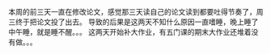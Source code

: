 本周的前三天一直在修改论文，感觉那三天读自己的论文读到都要吐得节奏了，周三终于把论文投了出去。
导致的后果是这两天不知什么原因一直嗜睡，晚上睡了中午睡，就是睡不醒。。。
这两天开始补大作业，有五门课的期末大作业还堆着没有做。。。
